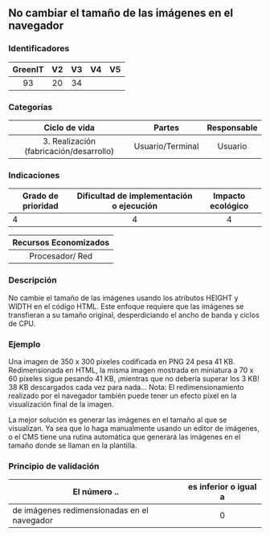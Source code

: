 ## No cambiar el tamaño de las imágenes en el navegador

### Identificadores

| GreenIT | V2  | V3  | V4  | V5  |
| :-----: | :-: | :-: | :-: | :-: |
|   93    | 20  | 34  |     |     |

### Categorías

|              Ciclo de vida              |      Partes      | Responsable |
| :-------------------------------------: | :--------------: | :---------: |
| 3. Realización (fabricación/desarrollo) | Usuario/Terminal |   Usuario   |

### Indicaciones

| Grado de prioridad | Dificultad de implementación o ejecución | Impacto ecológico |
| ------------------ | :--------------------------------------: | :---------------: |
| 4                  |                    4                     |         4         |

| Recursos Economizados |
| :-------------------: |
|    Procesador/ Red    |

### Descripción

No cambie el tamaño de las imágenes usando los atributos HEIGHT y WIDTH en el código HTML. Este enfoque requiere que las imágenes se transfieran a su tamaño original, desperdiciando el ancho de banda y ciclos de CPU.

### Ejemplo

Una imagen de 350 x 300 píxeles codificada en PNG 24 pesa 41 KB. Redimensionada en HTML, la misma imagen mostrada en miniatura a 70 x 60 píxeles sigue pesando 41 KB, ¡mientras que no debería superar los 3 KB! 38 KB descargados cada vez para nada... Nota: El redimensionamiento realizado por el navegador también puede tener un efecto píxel en la visualización final de la imagen.

La mejor solución es generar las imágenes en el tamaño al que se visualizan. Ya sea que lo haga manualmente usando un editor de imágenes, o el CMS tiene una rutina automática que generará las imágenes en el tamaño donde se llaman en la plantilla.

### Principio de validación

| El número ..                                | es inferior o igual a |
| ------------------------------------------- | :-------------------: |
| de imágenes redimensionadas en el navegador |           0           |
